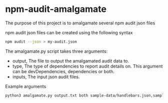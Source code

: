 # npm-audit-amalgamate

The purpose of this project is to amalgamate several npm audit json files

npm audit json files can be created using the following syntax

```bash
npm audit --json > my-audit.json
```

The amalgamate.py script takes three arguments:

- output, The file to output the amalgamated audit data to.  
- type, The type of dependencies to report audit details on.  This argument can be devDependencies, dependencies or both.    
- inputs, The input json audit files.  

Example arguments

```bash
python3 amalgamate.py output.txt both sample-data/handlebars.json,sample-data/browser-sync.json
```

  

